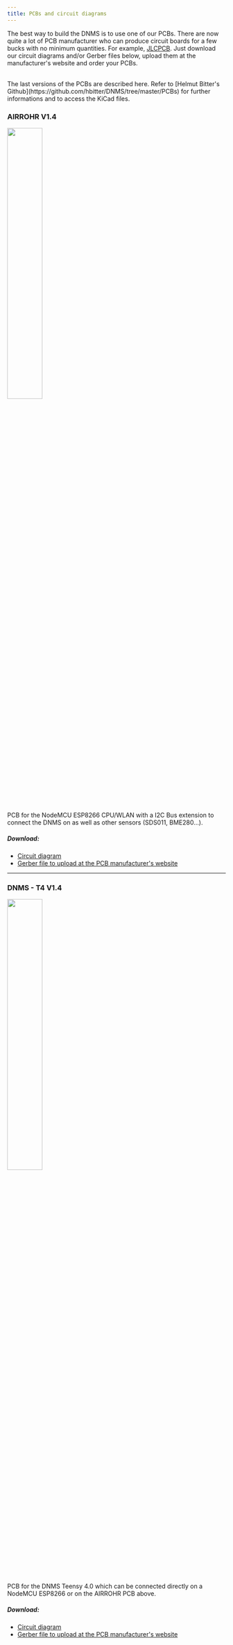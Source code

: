 ```yaml
---
title: PCBs and circuit diagrams
---
```


The best way to build the DNMS is to use one of our PCBs.
There are now quite a lot of PCB manufacturer who can produce circuit boards for a few bucks with no minimum quantities. For example, [JLCPCB](https://jlcpcb.com/).
Just download our circuit diagrams and/or Gerber files below, upload them at the manufacturer's website and order your PCBs. 

<br>
The last versions of the PCBs are described here. Refer to [Helmut Bitter's Github](https://github.com/hbitter/DNMS/tree/master/PCBs) for further informations and to access the KiCad files. 

### AIRROHR V1.4
<img src="../docs/dnms/airrohr-PCB.jpg" style="display: block; width:40%;margin: 1em 0" loading="lazy"/>
PCB for the NodeMCU ESP8266 CPU/WLAN with a I2C Bus extension to connect the DNMS on as well as other sensors (SDS011, BME280…).


##### Download:
* [Circuit diagram](../docs/dnms/airrohr-PCB-circuit-diagram.pdf)
* [Gerber file to upload at the PCB manufacturer's website](../docs/dnms/airrohr-PCB-circuit-diagram-gerber.zip)

---

### DNMS - T4 V1.4
<img src="../docs/dnms/dnms-noise-measuring-teensy-4.jpg" style="display: block;width:40%; margin: 1em 0" loading="lazy"/>
PCB for the DNMS Teensy 4.0 which can be connected directly on a NodeMCU ESP8266 or on the AIRROHR PCB above.


##### Download:
* [Circuit diagram](../docs/dnms/dnms-noise-measuring-teensy-40-circuit-diagram.pdf)
* [Gerber file to upload at the PCB manufacturer's website](../docs/dnms/dnms-noise-measuring-teensy-40-circuit-gerber.zip)

